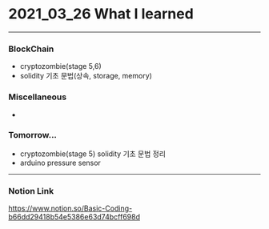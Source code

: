 # 2021_03_26 What I learned

-----
### BlockChain

* cryptozombie(stage 5,6)
* solidity 기초 문법(상속, storage, memory)

### Miscellaneous

* 


### Tomorrow...

* cryptozombie(stage 5) solidity 기초 문법 정리
* arduino pressure sensor
-----

### Notion Link

<https://www.notion.so/Basic-Coding-b66dd29418b54e5386e63d74bcff698d>
